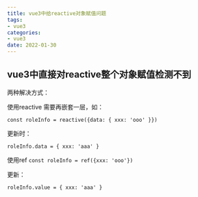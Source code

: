 ```yaml
---
title: vue3中给reactive对象赋值问题
tags:
- vue3
categories:
- vue3
date: 2022-01-30
---
```


## vue3中直接对reactive整个对象赋值检测不到

两种解决方式：

使用reactive
需要再嵌套一层，如：

`const roleInfo = reactive({data: {
xxx: 'ooo'
}})`

更新时：

`roleInfo.data = { xxx: 'aaa' }`

使用ref
`const roleInfo = ref({xxx: 'ooo'})`

更新：

`roleInfo.value = { xxx: 'aaa' }`